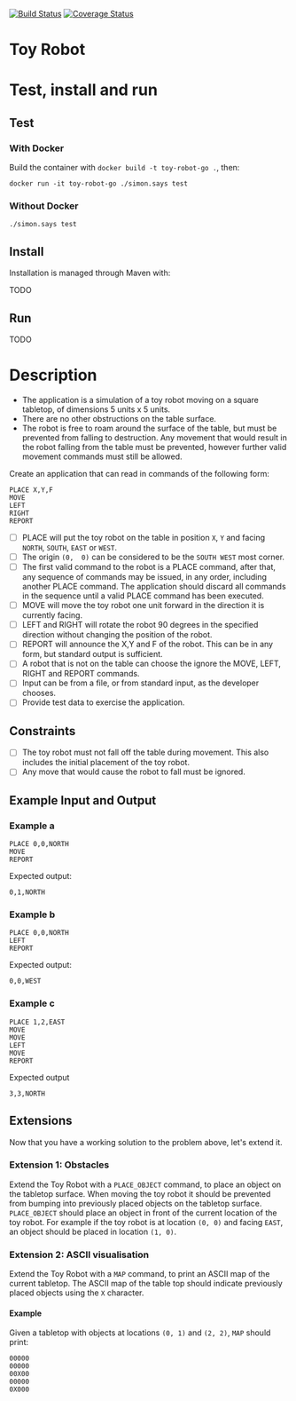 [![Build Status](https://travis-ci.org/Kalimaha/toyrobot-go.svg?branch=master)](https://travis-ci.org/Kalimaha/toyrobot-go)
[![Coverage Status](https://coveralls.io/repos/github/Kalimaha/toyrobot-go/badge.svg?branch=setup-travis)](https://coveralls.io/github/Kalimaha/toyrobot-go?branch=setup-travis)

# Toy Robot

# Test, install and run

## Test

### With Docker

Build the container with `docker build -t toy-robot-go .`, then:

```
docker run -it toy-robot-go ./simon.says test
```

### Without Docker

```
./simon.says test
```

## Install

Installation is managed through Maven with:

TODO

## Run

TODO

# Description

- The application is a simulation of a toy robot moving on a square tabletop, of dimensions 5 units x 5 units.
- There are no other obstructions on the table surface.
- The robot is free to roam around the surface of the table, but must be prevented from falling to destruction. Any movement that would result in the robot falling from the table must be prevented, however further valid movement commands must still be allowed.

Create an application that can read in commands of the following form:

```
PLACE X,Y,F
MOVE
LEFT
RIGHT
REPORT
```

- [ ] PLACE will put the toy robot on the table in position `X`, `Y` and facing `NORTH`, `SOUTH`, `EAST` or `WEST`.
- [ ] The origin `(0,  0)` can be considered to be the `SOUTH WEST` most corner.
- [ ] The first valid command to the robot is a PLACE command, after that, any sequence of commands may be issued, in any order, including another PLACE command. The application should discard all commands in the sequence until a valid PLACE command has been executed.
- [ ] MOVE will move the toy robot one unit forward in the direction it is currently facing.
- [ ] LEFT and RIGHT will rotate the robot 90 degrees in the specified direction without changing the position of the robot.
- [ ] REPORT will announce the X,Y and F of the robot. This can be in any form, but standard output is sufficient.
- [ ] A robot that is not on the table can choose the ignore the MOVE, LEFT, RIGHT and REPORT commands.
- [ ] Input can be from a file, or from standard input, as the developer chooses.
- [ ] Provide test data to exercise the application.

## Constraints

- [ ] The toy robot must not fall off the table during movement. This also includes the initial placement of the toy robot.
- [ ] Any move that would cause the robot to fall must be ignored.

## Example Input and Output

### Example a

```
PLACE 0,0,NORTH
MOVE
REPORT
```

Expected output:

```
0,1,NORTH
```

### Example b

```
PLACE 0,0,NORTH
LEFT
REPORT
```

Expected output:

```
0,0,WEST
```

### Example c

```
PLACE 1,2,EAST
MOVE
MOVE
LEFT
MOVE
REPORT
```

Expected output

```
3,3,NORTH
```

## Extensions

Now that you have a working solution to the problem above, let's extend it.

### Extension 1: Obstacles

Extend the Toy Robot with a `PLACE_OBJECT` command, to place an object on the tabletop surface. When moving the toy robot it should be prevented from bumping into previously placed objects on the tabletop surface. `PLACE_OBJECT` should place an object in front of the current location of the toy robot. For example if the toy robot is at location `(0, 0)` and facing `EAST`, an object should be placed in location `(1, 0)`.

### Extension 2: ASCII visualisation

Extend the Toy Robot with a `MAP` command, to print an ASCII map of the current tabletop. The ASCII map of the table top should indicate previously placed objects using the `X` character.

#### Example

Given a tabletop with objects at locations `(0, 1)` and `(2, 2)`, `MAP` should print:

```
00000
00000
00X00
00000
0X000
```
